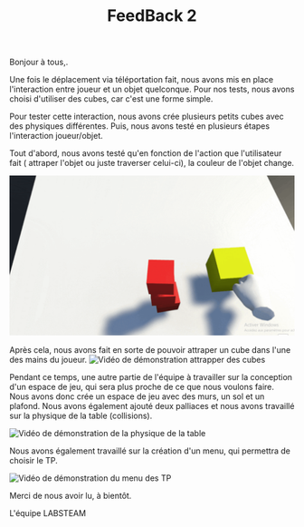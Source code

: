 ﻿---
slug: FeedBack 2
title: FeedBack 2
authors: [alex, hugo, mathieu, matheo]
tags: [FeedBack, Unity, Interaction objets, Menu, collision]
---

Bonjour à tous,.

Une fois le déplacement via téléportation fait, nous avons mis en place l'interaction entre joueur et un objet quelconque. Pour nos tests, nous avons choisi d'utiliser des cubes, car c'est une forme simple.

Pour tester cette interaction, nous avons crée plusieurs petits cubes avec des physiques différentes. Puis, nous avons testé en plusieurs étapes l'interaction joueur/objet.

Tout d'abord, nous avons testé qu'en fonction de l'action que l'utilisateur fait ( attraper l'objet ou juste traverser celui-ci), la couleur de l'objet change.

![Vidéo de démonstration attrapper des cubes](./DEMO-GRAB-CUBE-1.gif)

Après cela, nous avons fait en sorte de pouvoir attraper un cube dans l'une des mains du joueur.
![Vidéo de démonstration attrapper des cubes](./DEMO-GRAB-CUBE-2.gif)

Pendant ce temps, une autre partie de l'équipe à travailler sur la conception d'un espace de jeu, qui sera plus proche de ce que nous voulons faire. Nous avons donc crée un espace de jeu avec des murs, un sol et un plafond. Nous avons également ajouté deux palliaces et nous avons travaillé sur la physique de la table (collisions).

![Vidéo de démonstration de la physique de la table](./DEMO-CLASS.gif)

Nous avons également travaillé sur la création d'un menu, qui permettra de choisir le TP.

![Vidéo de démonstration du menu des TP](./DEMO-MENU-FINAL.gif)

Merci de nous avoir lu, à bientôt.

L'équipe LABSTEAM
